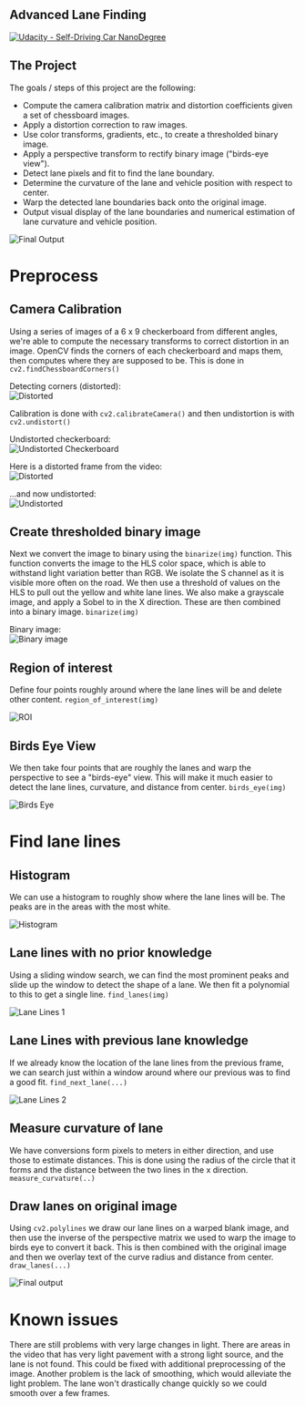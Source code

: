 ## Advanced Lane Finding
[![Udacity - Self-Driving Car NanoDegree](https://s3.amazonaws.com/udacity-sdc/github/shield-carnd.svg)](http://www.udacity.com/drive)

The Project
---

The goals / steps of this project are the following:

* Compute the camera calibration matrix and distortion coefficients given a set of chessboard images.
* Apply a distortion correction to raw images.
* Use color transforms, gradients, etc., to create a thresholded binary image.
* Apply a perspective transform to rectify binary image ("birds-eye view").
* Detect lane pixels and fit to find the lane boundary.
* Determine the curvature of the lane and vehicle position with respect to center.
* Warp the detected lane boundaries back onto the original image.
* Output visual display of the lane boundaries and numerical estimation of lane curvature and vehicle position.

![Final Output](output_images/final-gif.gif)

# Preprocess
## Camera Calibration

Using a series of images of a 6 x 9 checkerboard from different angles, we're able to compute the necessary transforms to correct distortion in an image. OpenCV finds the corners of each checkerboard and maps them, then computes where they are supposed to be. This is done in `cv2.findChessboardCorners()`

Detecting corners (distorted):  
![Distorted](output_images/find-corners.png)

Calibration is done with `cv2.calibrateCamera()` and then undistortion is with `cv2.undistort()`

Undistorted checkerboard:  
![Undistorted Checkerboard](output_images/calibrate.png)  

Here is a distorted frame from the video:  
![Distorted](output_images/distorted.png)

...and now undistorted:  
![Undistorted](output_images/undistorted.png)

## Create thresholded binary image

Next we convert the image to binary using the `binarize(img)` function. This function converts the image to the HLS color space, which is able to withstand light variation better than RGB. We isolate the S channel as it is visible more often on the road. We then use a threshold of values on the HLS to pull out the yellow and white lane lines. We also make a grayscale image, and apply a Sobel to in the X direction. These are then combined into a binary image. `binarize(img)`

Binary image:  
![Binary image](output_images/binary.png)

## Region of interest

Define four points roughly around where the lane lines will be and delete other content. `region_of_interest(img)`

![ROI](output_images/roi.png)

## Birds Eye View

We then take four points that are roughly the lanes and warp the perspective to see a "birds-eye" view. This will make it much easier to detect the lane lines, curvature, and distance from center. `birds_eye(img)`

![Birds Eye](output_images/birdseye.png)

# Find lane lines
## Histogram

We can use a histogram to roughly show where the lane lines will be. The peaks are in the areas with the most white.

![Histogram](output_images/histogram.png)

## Lane lines with no prior knowledge
Using a sliding window search, we can find the most prominent peaks and slide up the window to detect the shape of a lane. We then fit a polynomial to this to get a single line. `find_lanes(img)`

![Lane Lines 1](output_images/detectlane.png)

## Lane Lines with previous lane knowledge
If we already know the location of the lane lines from the previous frame, we can search just within a window around where our previous was to find a good fit. `find_next_lane(...)`

![Lane Lines 2](output_images/detectlane2.png)

## Measure curvature of lane
We have conversions form pixels to meters in either direction, and use those to estimate distances. This is done using the radius of the circle that it forms and the distance between the two lines in the x direction. `measure_curvature(..)`

## Draw lanes on original image
Using `cv2.polylines` we draw our lane lines on a warped blank image, and then use the inverse of the perspective matrix we used to warp the image to birds eye to convert it back. This is then combined with the original image and then we overlay text of the curve radius and distance from center. `draw_lanes(...)`

![Final output](output_images/final.png)


# Known issues
There are still problems with very large changes in light. There are areas in the video that has very light pavement with a strong light source, and the lane is not found. This could be fixed with additional preprocessing of the image. Another problem is the lack of smoothing, which would alleviate the light problem. The lane won't drastically change quickly so we could smooth over a few frames.
